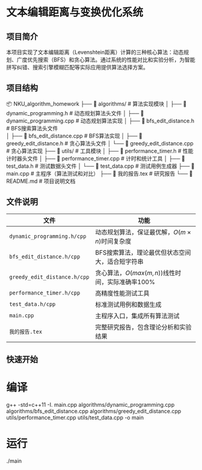 
# 文本编辑距离与变换优化系统

## 项目简介

本项目实现了文本编辑距离（Levenshtein距离）计算的三种核心算法：动态规划、广度优先搜索（BFS）和贪心算法。通过系统的性能对比和实验分析，为智能拼写纠错、搜索引擎模糊匹配等实际应用提供算法选择方案。

## 项目结构


📦 NKU_algorithm_homework
├── 📁 algorithms/                     # 算法实现模块
│   ├── 📄 dynamic_programming.h       # 动态规划算法头文件
│   ├── 📄 dynamic_programming.cpp     # 动态规划算法实现
│   ├── 📄 bfs_edit_distance.h         # BFS搜索算法头文件  
│   ├── 📄 bfs_edit_distance.cpp       # BFS算法实现
│   ├── 📄 greedy_edit_distance.h      # 贪心算法头文件
│   └── 📄 greedy_edit_distance.cpp    # 贪心算法实现
├── 📁 utils/                          # 工具模块
│   ├── 📄 performance_timer.h         # 性能计时器头文件
│   ├── 📄 performance_timer.cpp       # 计时和统计工具
│   ├── 📄 test_data.h                 # 测试数据头文件
│   └── 📄 test_data.cpp               # 测试用例生成器
├── 📄 main.cpp                        # 主程序（算法测试和对比）
├── 📄 我的报告.tex                    # 研究报告
└── 📄 README.md                       # 项目说明文档


## 文件说明

| 文件 | 功能 |
|------|------|
| `dynamic_programming.h/cpp` | 动态规划算法，保证最优解，$O(m×n)$时间复杂度 |
| `bfs_edit_distance.h/cpp` | BFS搜索算法，理论最优但状态空间大，适合短字符串 |
| `greedy_edit_distance.h/cpp` | 贪心算法，$O(max(m,n))$线性时间，实际准确率100% |
| `performance_timer.h/cpp` | 高精度性能测试工具 |
| `test_data.h/cpp` | 标准测试用例和数据生成 |
| `main.cpp` | 主程序入口，集成所有算法测试 |
| `我的报告.tex` | 完整研究报告，包含理论分析和实验结果 |

## 快速开始

# 编译
g++ -std=c++11 -I. main.cpp algorithms/dynamic_programming.cpp algorithms/bfs_edit_distance.cpp algorithms/greedy_edit_distance.cpp utils/performance_timer.cpp utils/test_data.cpp -o main

# 运行
./main


